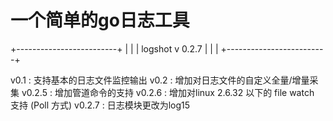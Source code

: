 # 一个简单的go日志工具

+-------------------------+
|                         |
|    logshot  v 0.2.7     |
|                         |
+-------------------------+

v0.1 : 支持基本的日志文件监控输出
v0.2 : 增加对日志文件的自定义全量/增量采集
v0.2.5 : 增加管道命令的支持
v0.2.6 : 增加对linux 2.6.32 以下的 file watch 支持 (Poll 方式)
v0.2.7 : 日志模块更改为log15
